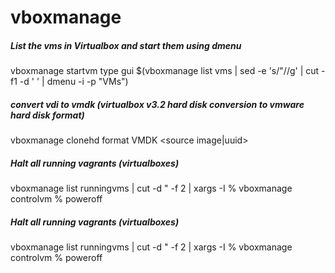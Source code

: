 # vboxmanage

##### List the vms in Virtualbox and start them using dmenu

   vboxmanage  startvm type gui $(vboxmanage list vms | sed -e 's/"//g' | cut -f1 -d ' ' | dmenu -i -p "VMs")

##### convert vdi to vmdk (virtualbox v3.2 hard disk conversion to vmware hard disk format)

   vboxmanage  clonehd format VMDK <source image|uuid> <destination image>

##### Halt all running vagrants (virtualboxes)

   vboxmanage  list runningvms | cut -d \" -f 2 | xargs -I % vboxmanage controlvm % poweroff

##### Halt all running vagrants (virtualboxes)

   vboxmanage  list runningvms | cut -d \" -f 2 | xargs -I % vboxmanage controlvm % poweroff
